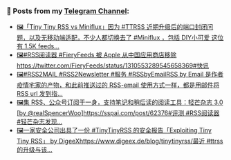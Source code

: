 ### 📰 Posts from my [Telegram Channel](https://t.me/s/aboutrss):
<!-- BLOG-POST-LIST:START -->
- [🖼「Tiny Tiny RSS vs Miniflux」因为 #TTRSS 近期升级后的端口封闭问题，以及无移动端适配，不少人都切换去了 #Miniflux ，包括 DIY小可爱 这位有 1.5K feeds...](https://t.me/aboutrss/831)
- [🖼#RSS阅读器 #FieryFeeds 被 Apple 从中国应用商店移除https://twitter.com/FieryFeeds/status/1310553289545658369#快讯](https://t.me/aboutrss/830)
- [🖼#RSS2MAIL #RSS2Newsletter #服务 #RSSbyEmailRSS by Email 是作者疫情宅家的产物，和此前推送过的  RSS-email 使用方式一样，都是用邮件将 RSS url 发到指...](https://t.me/aboutrss/829)
- [🖼集 RSS、公众号订阅于一身，支持笔记和稍后读的阅读工具：轻芒杂志 3.0 [by @realSpencerWoo]https://sspai.com/post/62376#评测 #RSS阅读器 #轻芒杂志发现...](https://t.me/aboutrss/828)
- [🖼一家安全公司出具了一份 #TinyTinyRSS 的安全报告「Exploiting Tiny Tiny RSS」 by DigeeXhttps://www.digeex.de/blog/tinytinyrss/最近 #ttrss 的升级与该...](https://t.me/aboutrss/827)
<!-- BLOG-POST-LIST:END -->

<!--
**AboutRSS/AboutRSS** is a ✨ _special_ ✨ repository because its `README.md` (this file) appears on your GitHub profile.

Here are some ideas to get you started:

- 🔭 I’m currently working on ...
- 🌱 I’m currently learning ...
- 👯 I’m looking to collaborate on ...
- 🤔 I’m looking for help with ...
- 💬 Ask me about ...
- 📫 How to reach me: ...
- 😄 Pronouns: ...
- ⚡ Fun fact: ...
-->
